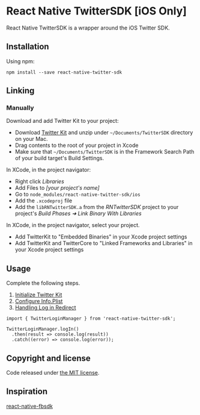 # React Native TwitterSDK [iOS Only]
React Native TwitterSDK is a wrapper around the iOS Twitter SDK.

## Installation

Using npm:

```shell
npm install --save react-native-twitter-sdk
```

## Linking

### Manually

Download and add Twitter Kit to your project:
* Download [Twitter Kit](https://ton.twimg.com/syndication/twitterkit/ios/3.3.0/Twitter-Kit-iOS.zip) and unzip under `~/Documents/TwitterSDK` directory on your Mac.
* Drag contents to the root of your project in Xcode
* Make sure that `~/Documents/TwitterSDK` is in the Framework Search Path of your build target's Build Settings.

In XCode, in the project navigator:

* Right click _Libraries_
* Add Files to _[your project's name]_
* Go to `node_modules/react-native-twitter-sdk/ios`
* Add the `.xcodeproj` file
* Add the `libRNTwitterSDK.a` from the _RNTwitterSDK_ project to your project's _Build Phases ➜ Link Binary With Libraries_

In XCode, in the project navigator, select your project.

* Add TwitterKit to "Embedded Binaries" in your Xcode project settings
* Add TwitterKit and TwitterCore to "Linked Frameworks and Libraries" in your Xcode project settings

## Usage

Complete the following steps.
1. [Initialize Twitter Kit](https://github.com/twitter/twitter-kit-ios/wiki/Installation#initialize-twitter-kit)
2. [Configure Info.Plist](https://github.com/twitter/twitter-kit-ios/wiki/Installation#configure-infoplist)
3. [Handling Log in Redirect](https://github.com/twitter/twitter-kit-ios/wiki/Log-In-With-Twitter#handling-log-in-redirect)

```
import { TwitterLoginManager } from 'react-native-twitter-sdk';

TwitterLoginManager.logIn()
  .then(result => console.log(result))
  .catch((error) => console.log(error));
```

## Copyright and license

Code released under [the MIT license](https://github.com/bdavid68/react-native-twitter-sdk/blob/master/LICENSE).

## Inspiration

[react-native-fbsdk](https://github.com/facebook/react-native-fbsdk)
